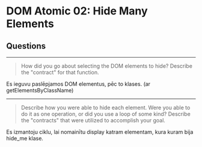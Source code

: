 # DOM Atomic 02: Hide Many Elements

## Questions

---

> How did you go about selecting the DOM elements to hide? Describe the "contract" for that function.

Es ieguvu paslēpjamos DOM elementus, pēc to klases. (ar getElementsByClassName)

---

> Describe how you were able to hide each element. Were you able to do it as one operation, or did you use a loop of some kind? Describe the "contracts" that were utilized to accomplish your goal.

Es izmantoju ciklu, lai nomainītu display katram elementam, kura kuram bija hide_me klase.